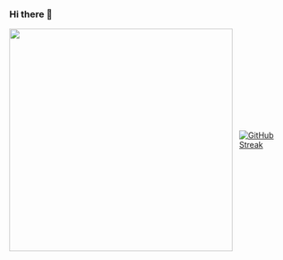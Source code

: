 ### Hi there 👋

<!--
**RomneyDa/romneyda** is a ✨ _special_ ✨ repository because its `README.md` (this file) appears on your GitHub profile.

Here are some ideas to get you started:

- 🔭 I’m currently working on ...
- 🌱 I’m currently learning ...
- 👯 I’m looking to collaborate on ...
- 🤔 I’m looking for help with ...
- 💬 Ask me about ...
- 📫 How to reach me: ...
- 😄 Pronouns: ...
- ⚡ Fun fact: ...
-->

<div style="width:100%;display:flex;flex-direction:row;gap:12px;align-items:center;justify-content:center;">
<img src="https://github-readme-stats.vercel.app/api?username=romneyda&show_icons=true" width="400">

[![GitHub Streak](https://github-readme-streak-stats.herokuapp.com?user=romneyda)](https://git.io/streak-stats)
</div>
